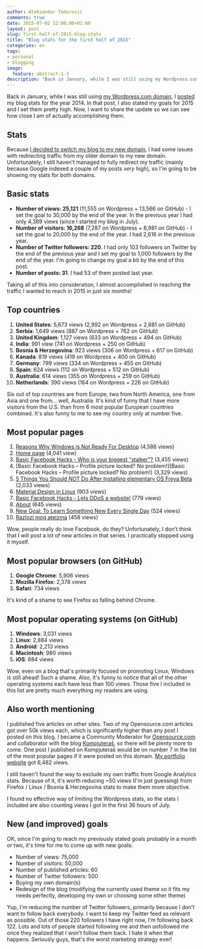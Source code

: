```yaml
---
author: Aleksandar Todorović
comments: true
date: 2015-07-02 12:08:00+01:00
layout: post
slug: first-half-of-2015-blog-stats
title: "Blog stats for the first half of 2015"
categories: en
tags:
- personal
- blogging
image:
  feature: abstract-1-3
description: "Back in January, while I was still using my Wordpress.com domain, I posted my blog stats for the year 2014. In that post, I also stated my goals for 2015 and I set them pretty high. Now, I want to share the update so we can see how close I am of actually accomplishing them."
---
```


Back in January, while I was still using [my Wordpress.com domain](https://aleksandartodorovic.wordpress.com/), I [posted](https://aleksandartodorovic.wordpress.com/2015/01/01/blog-stats-2014/) my blog stats for the year 2014.
In that post, I also stated my goals for 2015 and I set them pretty high. Now, I want to share the update so we can see how close I am of actually accomplishing them.

## Stats

Because [I decided to switch my blog to my new domain](https://r3bl.github.io/en/why-switching-to-github-and-jekyll/), I had some issues with redirecting traffic from my older domain to my new domain. Unfortunately, I still haven't managed to fully redirect my traffic (mainly because Google indexed a couple of my posts _very_ high), so I'm going to be showing my stats for both domains.

## Basic stats

* **Number of views: 25,121** (11,555 on Wordpress + 13,566 on GitHub) - I set the goal to 30,000 by the end of the year. In the previous year I had only 4,389 views (since I started my blog in July).
* **Number of visitors: 16,268** (7,287 on Wordpress + 8,981 on GitHub) - I set the goal to 20,000 by the end of the year. I had 2,616 in the previous year.
* **Number of Twitter followers: 220**. I had only 103 followers on Twitter by the end of the previous year and I set my goal to 1,000 followers by the end of the year. I'm going to change my goal a bit by the end of this post.
* **Number of posts: 31**. I had 53 of them posted last year.

Taking all of this into consideration, I almost accomplished in reaching the traffic I wanted to reach in 2015 in just six months!

## Top countries

1. **United States**: 5,673 views (2,992 on Wordpress + 2,681 on GitHub)
2. **Serbia**: 1,649 views (887 on Wordpress + 762 on GitHub)
3. **United Kingdom**: 1,127 views (633 on Wordpress + 494 on GitHub)
4. **India**: 991 view (741 on Wordpress + 250 on GitHub)
5. **Bosnia & Herzegovina**: 923 views (306 on Wordpress + 617 on GitHub)
6. **Kanada**: 819 views (419 on Wordpress + 400 on GitHub)
7. **Germany**: 799 views (334 on Wordpress + 455 on GitHub)
8. **Spain**: 624 views (112 on Wordpress + 512 on GitHub)
9. **Australia**: 614 views (355 on Wordpress + 259 on GitHub)
10. **Netherlands**: 390 views (164 on Wordpress + 226 on GitHub)

Six out of top countries are from Europe, two from North America, one from Asia and one from... well, Australia. It's kind of funny that I have more visitors from the U.S. than from 6 most popular European countries combined. It's also funny to me to see my country only at number five.

## Most popular pages

1. [Reasons Why Windows is Not Ready For Desktop](https://r3bl.github.io/en/why-windows-is-not-ready-for-desktop/) (4,586 views)
2. [Home page](https://r3bl.github.io/) (4,041 view)
3. [Basic Facebook Hacks - Who is your biggest "stalker"?](https://r3bl.github.io/en/facebook-hack-no1/) (3,455 views)
4. [Basic Facebook Hacks – Profile picture locked? No problem!](Basic Facebook Hacks – Profile picture locked? No problem!) (3,329 views)
5. [5 Things You Should NOT Do After Installing elementary OS Freya Beta](https://r3bl.github.io/en/things-NOT-to-do-after-installing-freya-beta/) (2,033 views)
6. [Material Design in Linux](https://r3bl.github.io/en/material-design-in-linux/) (903 views)
7. [Basic Facebook Hacks - Lets DDoS a website!](https://r3bl.github.io/en/facebook-hack-no4/) (779 views)
8. [About](https://r3bl.github.io/about) (645 views)
9. [New Goal: To Learn Something New Every Single Day](https://r3bl.github.io/en/learn-something-every-day/) (524 views)
10. [Razlozi mog ateizma](https://r3bl.github.io/bs/razlozi-iza-mog-ateizma/) (458 views)

Wow, people really do love Facebook, do they? Unfortunately, I don't think that I will post a lot of new articles in that series. I practically stopped using it myself.

## Most popular browsers (on GitHub)

1. **Google Chrome**: 5,906 views
2. **Mozilla Firefox**: 2,378 views
3. **Safari**: 734 views

It's kind of a shame to see Firefox so falling behind Chrome.

## Most popular operating systems (on GitHub)

1. **Windows**: 3,031 views
2. **Linux**: 2,884 views
3. **Android**: 2,213 views
4. **Macintosh**: 980 views
5. **iOS**: 884 views

Wow, even on a blog that's primarily focused on promoting Linux, Windows is still ahead! Such a shame. Also, it's funny to notice that all of the other operating systems each have less than 100 views. Those five I included in this list are pretty much everything my readers are using.

## Also worth mentioning

I published five articles on other sites. Two of my Opensource.com articles got over 50k views each, which is significantly higher than any post I posted on this blog. I became a Community Moderator for [Opensource.com](http://opensource.com) and collaborator with the blog [Kompjuteraš](http://kompjuteras.com), so there will be plenty more to come. One post I published on Kompjuteraš would be on number 7 in the list of the most popular pages if it were posted on this domain. [My portfolio website](http://aleksandar-todorovic.github.io/) got 6,482 views.

I still haven't found the way to exclude my own traffic from Google Analytics stats. Because of it, it's worth reducing ~50 views (I'm just guessing) from Firefox / Linux / Bosnia & Herzegovina stats to make them more objective.

I found no effective way of limiting the Wordpress stats, so the stats I included are also counting views I got in the first 36 hours of July.

## New (and improved) goals

OK, since I'm going to reach my previously stated goals probably in a month or two, it's time for me to come up with new goals:

* Number of views: 75,000
* Number of visitors: 50,000
* Number of published articles: 60
* Number of Twitter followers: 500
* Buying my own domain(s)
* Redesign of the blog (modifying the currently used theme so it fits my needs perfectly, developing my own or choosing some other theme)

Yup, I'm reducing the number of Twitter followers, primarily because I don't want to follow back everybody. I want to keep my Twitter feed as relevant as possible. Out of those 220 followers I have right now, I'm following back 122. Lots and lots of people started following me and then unfollowed me once they realized that I won't follow them back. I hate it when that happens. Seriously guys, that's the worst marketing strategy ever!
